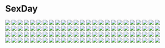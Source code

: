 # SexDay
![](https://konachan.com/image/c8df750f9d39723eb4b38aaca2fea321/Konachan.com%20-%20104297%20game_cg%20steins%3Bgate.jpg)
![](https://konachan.com/image/49dad7e326cc6c3080fc7da919605c23/Konachan.com%20-%2079361%20archbishop%20blonde_hair%20clouds%20ragnarok_online%20staff%20stockings%20zoom_layer.jpg)
![](https://konachan.com/image/4fa852a49e945bf846c21188fcb6dd10/Konachan.com%20-%2064991%20group%20himura_kenshin%20japanese_clothes%20kamiya_kaoru%20male%20myoujin_yahiko%20rurouni_kenshin%20sagara_sanosuke.jpg)
![](https://konachan.com/jpeg/4e3ebf66b2d35a923a529a635ef01dde/Konachan.com%20-%2089837%20bow%20chibi%20cirno%20fairy%20nue_%28artist%29%20touhou%20wings.jpg)
![](https://konachan.com/jpeg/af07065cd52e33d3e258e06dd36c48d9/Konachan.com%20-%20173687%20animal%20blue_eyes%20green_hair%20japanese_clothes%20kochiya_sanae%20long_hair%20miko%20mochizuki_shiina%20navel%20snake%20touhou.jpg)
![](https://konachan.com/image/3bafbea371412877a1b9bd28bc9e81e1/Konachan.com%20-%2040331%20hiiragi_kagami%20lucky_star.jpg)
![](https://konachan.com/jpeg/b6f9390574c3e32239112357a3dc78eb/Konachan.com%20-%20199578%20asami_asami%20ass%20bikini%20black_hair%20cameltoe%20game_cg%20hibiki_works%20himekawa_honami%20long_hair%20pool%20pretty_x_cation_2%20red_eyes%20swimsuit%20water%20wet.jpg)
![](https://konachan.com/image/2f7397cdca2efb46379b06242f76674c/Konachan.com%20-%2070145%20amamoto_fuuka%20close%20ginta%20pink_hair%20school_uniform%20skirt%20sugar%2Bspice_2%20twintails.jpg)
![](https://konachan.com/jpeg/b57ffc156f647dd76a79414f0e259740/Konachan.com%20-%20150335%20aqua_hair%20blonde_hair%20blue_eyes%20blue_hair%20brown_hair%20computer%20dress%20group%20kagamine_len%20kagamine_rin%20kaito%20long_hair%20male%20meiko%20sleeping%20tie%20vocaloid.jpg)
![](https://konachan.com/image/d9b58139f0a8cfe328fe3ad78578542f/Konachan.com%20-%2028128%20alice_parade%20blonde_hair%20blue_eyes%20blush%20breasts%20censored%20game_cg%20hat%20nipples%20nopan%20odoodo_funny%20pussy%20ribbons%20spread_legs%20thighhighs%20unisonshift.jpg)
![](https://konachan.com/jpeg/ee65d00ae7e84dfceb8f2781f2540eb3/Konachan.com%20-%20173186%20book%20brown_hair%20glasses%20headphones%20namacotan%20original%20sleeping.jpg)
![](https://konachan.com/image/df7d722de9027999902db39778b93eee/Konachan.com%20-%20283941%20aqua_eyes%20blush%20breasts%20cum%20gloves%20kuroi_mato%20long_hair%20navel%20necklace%20nipples%20nopan%20penis%20pubic_hair%20pussy%20rogia%20scar%20sex%20twintails%20uncensored.jpg)
![](https://konachan.com/image/698cf32e987d431da2a816e856d95f2f/Konachan.com%20-%20290784%20anonamos%20building%20city%20clouds%20nobody%20original%20scenic%20sky%20sunset%20train%20translation_request.jpg)
![](https://konachan.com/jpeg/d5c0ca184e2874cdd5542121d7bb7232/Konachan.com%20-%20274567%20artoria_pendragon_%28all%29%20blonde_hair%20building%20clouds%20dress%20fate_%28series%29%20fate_stay_night%20grass%20green_eyes%20rimuu%20saber%20short_hair%20sky%20water%20watermark.jpg)
![](https://konachan.com/image/a6634baea01a28b8299d59e756ae12aa/Konachan.com%20-%20283150%20animal_ears%20black_hair%20blue_eyes%20blush%20breasts%20bunny_ears%20bunnygirl%20domotolain%20headband%20long_hair%20nipples%20pantyhose%20tail%20white%20wristwear.jpg)
![](https://konachan.com/image/99a927f4e5bfc7e886460ffd26006ba9/Konachan.com%20-%20209626%20rozen_maiden%20suigintou%20tagme_%28artist%29.jpg)
![](https://konachan.com/jpeg/db9edfa04d75569e5eb52c9acf05c593/Konachan.com%20-%20258107%20arisegawa_arle%20black_hair%20blush%20bow%20breasts%20brown_eyes%20bunnygirl%20censored%20fellatio%20game_cg%20long_hair%20pantyhose%20penis%20sayori%20smile%20tail%20wristwear.jpg)
![](https://konachan.com/image/df352d7a389ff01ae99eb5cc4a89c731/Konachan.com%20-%20150080%20cameltoe%20hatsune_miku%20kurosawa%20miku_append%20vocaloid.jpg)
![](https://konachan.com/image/61cf0dd72efd0048e459d4f22c4d503d/Konachan.com%20-%20103406%20alice_in_wonderland%20alice_%28wonderland%29%20animal_ears%20black_hair%20blonde_hair%20green_eyes%20pajamas%20pink_hair%20sleeping%20ueda_ryou.jpg)
![](https://konachan.com/image/7aef9bb3e823c623f7fb7bd27cfd1962/Konachan.com%20-%20262351%20boots%20brown_hair%20clouds%20demizu_posuka%20dragon%20hoodie%20long_hair%20original%20sky%20watermark.jpg)
![](https://konachan.com/jpeg/5bda2c011343db22926c2b2751f48105/Konachan.com%20-%20306693%20bell%20black_hair%20blush%20bow%20breasts%20catgirl%20gloves%20green_eyes%20long_hair%20mignon%20naked_shirt%20navel%20nipples%20open_shirt%20original%20shirt%20transparent.jpg)
![](https://konachan.com/jpeg/872155fc0dbfc624060cb537521f6a0a/Konachan.com%20-%2094528%20bed%20blonde_hair%20bondage%20breasts%20censored%20game_cg%20green_eyes%20nagumo_misaki%20nipples%20purple_software%20pussy%20pussy_juice%20spread_pussy%20tagme_%28artist%29.jpg)
![](https://konachan.com/jpeg/c342205d867b9a50009040a7ef22fda2/Konachan.com%20-%20115211%20blush%20breasts%20drink%20erect_nipples%20food%20game_cg%20glasses%20green_eyes%20long_hair%20male%20navel%20purple_hair%20shorts%20skyfish%20swimsuit%20tree%20underboob%20waitress.jpg)
![](https://konachan.com/image/a8a1408149e93805c82dde9332cfa6bb/Konachan.com%20-%2092670%20animal_ears%20blush%20breasts%20catgirl%20long_hair%20nipples%20nipple_slip%20pink_eyes%20pink_hair%20tail%20weapon.jpg)
![](https://konachan.com/image/5d458d02d8ac968f0c469c65e3676f44/Konachan.com%20-%20228560%20animal%20cake%20daikichi_%28pixiv13506351%29%20food%20gradient%20green%20original%20rabbit%20signed%20sleeping.jpg)
![](https://konachan.com/jpeg/0a3e05b6584deece72c0c0000ee07fcf/Konachan.com%20-%20278557%20blonde_hair%20blue_eyes%20delphi%20original%20pixiv_fantasia%20short_hair.jpg)
![](https://konachan.com/jpeg/1420853401d7613422d7fc558d44de71/Konachan.com%20-%20270738%20anthropomorphism%20arciealbano%20ass%20blue_eyes%20blue_hair%20blush%20breasts%20gloves%20kantai_collection%20nipples%20nude%20pussy_juice%20sex%20short_hair%20signed.jpg)
![](https://konachan.com/image/ffb5106f1697b03d5ea924d3571cf391/Konachan.com%20-%20220296%20brown_hair%20gloves%20gun%20jay_xu%20original%20red_eyes%20twintails%20weapon.jpg)
![](https://konachan.com/image/79efb27cc955bc088472243b29723c41/Konachan.com%20-%2043294%20no_bra%20nopan%20pussy%20saipaco%20shakugan_no_shana%20shana%20shirt_lift%20spread_legs%20spread_pussy%20uncensored.jpg)
![](https://konachan.com/jpeg/ad4b384a3cdca202c6f6f85e857d7626/Konachan.com%20-%20150114%20blue_hair%20blush%20breast_hold%20fingering%20game_cg%20konohana_kyouko%20long_hair%20masturbation%20panties%20pussy_juice%20school_uniform%20underwear%20yukirin.jpg)
![](https://konachan.com/jpeg/064e1c10b6cb82533d7595e40db6e218/Konachan.com%20-%20285979%20bandage%20breasts%20clouds%20final_gear%20long_hair%20mecha%20navel%20pink_eyes%20sarashi%20sky%20sunset%20tagme_%28artist%29%20underwear%20white_hair%20zero_%28final_gear%29.jpg)
![](https://konachan.com/image/7e60590f90a1c111860d420ceb425320/Konachan.com%20-%20203907%20ffan%20green_eyes%20green_hair%20hatsune_miku%20no_bra%20tattoo%20twintails%20vocaloid%20wings.jpg)
![](https://konachan.com/jpeg/7e8eb537a10d30720e8f253e3cffcb89/Konachan.com%20-%20226360%20breasts%20game_cg%20green_hair%20loli%20long_hair%20murasame_%28senren_banka%29%20muririn%20navel%20nipples%20nude%20purple_eyes%20senren_banka%20yuzusoft.jpg)
![](https://konachan.com/jpeg/75c93fc04c8d27067f55fd7863378781/Konachan.com%20-%20116208%20cloud_strife%20final_fantasy%20final_fantasy_vii%20final_fantasy_vii_advent_children.jpg)
![](https://konachan.com/image/84b3df161304c674807605f287899b18/Konachan.com%20-%2074316%20megurine_luka%20vocaloid.jpg)
![](https://konachan.com/image/6040a5e22d15180771209ad8ebc7c9b4/Konachan.com%20-%20294439%20building%20city%20clouds%20dmm%20nobody%20original%20scenic%20shiki_makoto%20sky%20stairs%20torii%20water%20waterfall.jpg)
![](https://konachan.com/image/d2b2888ac5aee10c3ce4f5b1b29e33d1/Konachan.com%20-%2023995%20jigoku_shoujo.jpg)
![](https://konachan.com/image/4d6bead00b642957838f64d30b4decef/Konachan.com%20-%20265252%20blue_eyes%20braids%20building%20clouds%20dark%20doll%20dress%20flowers%20goth-loli%20inika%20landscape%20long_hair%20moon%20night%20original%20scenic%20sky%20watermark%20white_hair.jpg)
![](https://konachan.com/image/b7cdef5eb5eac7b16ccb3e97a69759e6/Konachan.com%20-%2017318%20hiiragi_kagami%20hiiragi_tsukasa%20japanese_clothes%20lucky_star%20miko%20twins.jpg)
![](https://konachan.com/image/261028deeb1171625efa42454c281321/Konachan.com%20-%20232026%20armor%20brown_eyes%20brown_hair%20league_of_legends%20leona_%28league_of_legends%29%20liang_xing%20long_hair%20realistic%20sword%20watermark%20weapon.jpg)
![](https://konachan.com/image/b119a34389895fd32d66c46b3d6a9088/Konachan.com%20-%20107486%20bikini_top%20building%20city%20headphones%20izumi_sai%20landscape%20original%20scenic%20short_hair%20thighhighs.jpg)
![](https://konachan.com/jpeg/cc228b3c1d5dbcb148defdcd27390f50/Konachan.com%20-%20188305%20atelier_shallie%3Aalchemists_of_the_dusk_sea%20game_cg%20kortes%20shallistera%20teokhuga.jpg)
![](https://konachan.com/jpeg/6bd0776a7060dd15118ebdbce3e3c860/Konachan.com%20-%20190577%20barefoot%20blazblue%20blonde_hair%20elbow_gloves%20flat_chest%20gloves%20long_hair%20navel%20night%20rachel_alucard%20red_eyes%20thighhighs%20toraishi_666.jpg)
![](https://konachan.com/image/debc0ee8e4e5fd34aef11b7d9da5812d/Konachan.com%20-%2017787%20dreamsoft%20tsurugi_hagane.jpg)
![](https://konachan.com/image/827e364314d2da91707c59a02ddee544/Konachan.com%20-%2059511%20black_rock_shooter%20chain%20kuroi_mato.jpg)
![](https://konachan.com/image/f2007be3fcc8174a5b14b7332520574f/Konachan.com%20-%2075006%205_nenme_no_houkago%20black_hair%20blush%20kantoku%20purple_eyes%20tie%20white.jpg)
![](https://konachan.com/image/6147d36015d4e2ef0a78acb929232f3a/Konachan.com%20-%20206940%20aqua_eyes%20bow%20candy%20ceru%20green_hair%20hatsune_miku%20japanese_clothes%20kimono%20long_hair%20ribbons%20vocaloid.jpg)
![](https://konachan.com/image/c9b910a8b665a16171fc6051f4a590f2/Konachan.com%20-%2045009%20cui_yifei%20gun%20muv-luv%20muv-luv_alternative%20underwear%20weapon.jpg)
![](https://konachan.com/image/8f2bfca44f0a384a036b4ad89d7803b3/Konachan.com%20-%20296574%20blush%20game_console%20gesoking06%20gray_hair%20long_hair%20open_shirt%20original%20yellow_eyes.jpg)
![](https://konachan.com/image/671ef53fc6ffd766e0cd62ef0a66ca97/Konachan.com%20-%2063985%20blonde_hair%20favorite%20game_cg%20hisakaki_kosame%20hoshizora_no_memoria%20long_hair%20shida_kazuhiro.jpg)
![](https://konachan.com/jpeg/b74680c775b80dcb4142760e366540ab/Konachan.com%20-%20155525%20barefoot%20inugamihime_no_shimobe%20long_hair%20mask%20monochrome.jpg)
![](https://konachan.com/image/0d18c69eef5e896e7e641151030e3c23/Konachan.com%20-%20233913%20fate_grand_order%20fate_%28series%29%20marumoru%20mash_kyrielight.jpg)
![](https://konachan.com/jpeg/d6c54799092bbbeaae1bdf09b4001ed8/Konachan.com%20-%20131201%20black_eyes%20black_hair%20japanese_clothes%20kisugi_akira%20long_hair%20miko%20original%20paper%20scan.jpg)
![](https://konachan.com/image/02a323c531662aa094c3d44c5b3c9f0d/Konachan.com%20-%20181683%20brown_hair%20fan%20flowers%20food%20fruit%20japanese_clothes%20original%20scenic%20studio_outline%20summer%20watermelon%20yukata.jpg)
![](https://konachan.com/image/3c3cd46e84d8032a8f88f99288b3c820/Konachan.com%20-%20235853%20aircraft%20braids%20building%20city%20clouds%20darkmuleth%20long_hair%20male%20military%20night%20pantyhose%20purple_hair%20rain%20red_eyes%20signed%20sky%20water%20weapon.jpg)
![](https://konachan.com/image/d15e6a7d86939baae131ce08d0c36a3a/Konachan.com%20-%20275679%20animal%20bell%20blonde_hair%20blush%20cat%20fantasy_earth_zero%20gloves%20hat%20ryouku%20scarf%20short_hair%20snow%20staff%20witch%20witch_hat%20yellow_eyes.jpg)
![](https://konachan.com/image/206248f30b6b4d97a210c8d5bda07290/Konachan.com%20-%20305581%20blue_eyes%20blue_hair%20breasts%20cleavage%20clouds%20drink%20grass%20green_eyes%20gun%20logo%20long_hair%20miko%20ponytail%20short_hair%20shorts%20skirt%20sky%20thighhighs%20tree%20weapon.jpg)
![](https://konachan.com/image/35c762dcd2f8ce28ca0321d21a4ba105/Konachan.com%20-%2078995%20clouds%20flowers%20japanese_clothes%20long_hair%20moon%20original%20petals%20red_eyes%20thighhighs%20yukata%20zettai_ryouiki.jpg)
![](https://konachan.com/image/d05f390ccac5dc7c12a91fbca84cbaf1/Konachan.com%20-%2025867%20artoria_pendragon_%28all%29%20fate_%28series%29%20fate_stay_night%20saber%20sword%20weapon.jpeg)
![](https://konachan.com/image/dfd212c5ac1e902ae0fd5a700acf0daa/Konachan.com%20-%2029262%20littlewitch%20oyari_ashito.jpg)
![](https://konachan.com/jpeg/d7f1989aa38de8d9a9eae059dde09c05/Konachan.com%20-%20178226%20blue_hair%20blush%20bow%20brown_eyes%20elbow_gloves%20flowers%20fujibayashi_misao%20game_cg%20gloves%20hook%20melty_moment%20takayaki%20wedding_attire.jpg)
![](https://konachan.com/jpeg/5158d0d33e8aed95aeaa84a6f116a004/Konachan.com%20-%20208307%20azuma04%20blood%20dangan-ronpa%20dangan-ronpa_2%20komaeda_nagito.jpg)
![](https://konachan.com/jpeg/0c37df1142173484416312e605e6125e/Konachan.com%20-%20195453%20autumn%20breasts%20dog_days%20doggirl%20flat_chest%20long_hair%20megami%20nude%20onsen%20orange_eyes%20pink_hair%20purple_eyes%20scan%20short_hair%20tail%20towel%20tree%20water.jpg)
![](https://konachan.com/image/d029357e628a33df1dade8393c84039d/Konachan.com%20-%2038043%20cait_sith%20final_fantasy%20final_fantasy_vii.jpg)
![](https://konachan.com/image/b9c0cccccd9b609b7a625e0184cd51c3/Konachan.com%20-%2063663%20favorite%20game_cg%20hisakaki_komomo%20hoshizora_no_memoria%20tagme.jpg)
![](https://konachan.com/image/280cc78ac18b0a55cc55b73fb3974c82/Konachan.com%20-%20258293%20barefoot%20bell%20bra%20breasts%20brown_hair%20christmas%20fate_%28series%29%20long_hair%20marchtl7%20panties%20red_eyes%20ribbons%20socks%20tohsaka_rin%20twintails%20underwear.jpg)
![](https://konachan.com/jpeg/c30799573d18b8a6f7c920b48890b66b/Konachan.com%20-%20205639%20ass%20beach%20bikini%20dark_skin%20dragon_quest%20game_cg%20headdress%20manya%20purple_eyes%20purple_hair%20splush_wave%20swimsuit%20topless.jpg)
![](https://konachan.com/jpeg/6d66a7c20aef0c8ea25bf485bf3d34c2/Konachan.com%20-%2051098%20blue%20close%20k-on%21%20nakano_azusa%20vector.jpg)
![](https://konachan.com/image/edba0ae3515095930d96f1b1e2911536/Konachan.com%20-%20261607%202girls%20ball%20blue_eyes%20breasts%20brown_hair%20choker%20cleavage%20demon%20doll%20headdress%20horns%20logo%20loli%20onmyouji%20short_hair%20stockings%20tattoo%20white_hair.jpg)
![](https://konachan.com/jpeg/d06af97f644c356a11a3f7ef470c1db8/Konachan.com%20-%20152877%20blush%20brown_eyes%20brown_hair%20flat_chest%20gradient%20long_hair%20ookami_ryouko%20ookami-san_to_shichinin_no_nakama-tachi%20shirosame%20swimsuit.jpg)
![](https://konachan.com/image/0f1498802c1034b687dbf5f6c44b6e48/Konachan.com%20-%2053487%20innocent_grey%20kara_no_shoujo%20kuchiki_touko%20nopan%20open_shirt.jpg)
![](https://konachan.com/jpeg/80ca42debbf0e58f9cf76b3110138867/Konachan.com%20-%20132080%202girls%20animal%20animal_ears%20blonde_hair%20frog%20green_hair%20long_hair%20miko%20mousegirl%20nazrin%20panties%20ribbons%20short_hair%20skirt%20touhou%20underwear%20white.jpg)
![](https://konachan.com/image/d946b18715fc08ab13ab69aab687173e/Konachan.com%20-%2027073%20blue_hair%20clannad%20ichinose_kotomi%20instrument%20key%20logo%20long_hair%20purple_eyes%20school_uniform%20violin%20zoom_layer.jpg)
![](https://konachan.com/jpeg/b4d8e3529632761cf894af3c5ab2c17c/Konachan.com%20-%20211514%20anthropomorphism%20ass%20blush%20brown_eyes%20brown_hair%20candy%20d-style_wed%20game_console%20kantai_collection%20lollipop%20sendai_%28kancolle%29%20shorts%20wink.jpg)
![](https://konachan.com/jpeg/5c78d8b73fdfcd82e75fdee47655ab0c/Konachan.com%20-%20275873%20aliasing%20anthropomorphism%20azur_lane%20bow%20christmas%20dress%20drink%20karinto_yamada%20loli%20long_hair%20red_eyes%20santa_costume%20white%20white_hair.jpg)
![](https://konachan.com/jpeg/a76f62e6514ebf946c3870de677c573f/Konachan.com%20-%20224784%20amakano%20amakano_%7Esecond_season%7E%20azarashi_soft%20crying%20game_cg%20microphone%20pantyhose%20piromizu%20suzurikawa_euphrasie_ruika%20tears.jpg)
![](https://konachan.com/image/507f4643e6f0a483149ff29736706d0b/Konachan.com%20-%2064400%20aqua_eyes%20ga-rei_zero%20isayama_yomi%20monochrome%20white_hair.jpg)
![](https://konachan.com/jpeg/ab36b7c78764a299cc496bde22b336d9/Konachan.com%20-%2057010%20hinanawi_tenshi%20ibuki_suika%20komeiji_koishi%20monochrome%20moriya_suwako%20reiuji_utsuho%20remilia_scarlet%20rope%20t-ray%20touhou%20yakumo_yukari%20yasaka_kanako.jpg)
![](https://konachan.com/image/cdc6dba0c612d205bbafc720ea00ed58/Konachan.com%20-%20166963%20barefoot%20blonde_hair%20long_hair%20original%20school_uniform%20skirt%20smoking%20teiuyou%20yellow_eyes.jpg)
![](https://konachan.com/image/0968a54d00549319f9aba38d45fa8669/Konachan.com%20-%20167036%20asaka_%28asa_net21%29%20dress%20hat%20lolita_fashion%20nana_asta_deviluke%20pink_hair%20purple_eyes%20ribbons%20short_hair%20tail%20to_love_ru%20twintails%20wink.jpg)
![](https://konachan.com/image/fd28f4bd3dc031828a0c60a9369a30e9/Konachan.com%20-%20129662%20ahri_%28league_of_legends%29%20animal_ears%20breasts%20cleavage%20kure_masahiro%20league_of_legends%20long_hair%20nipple_slip%20nopan%20tail%20yellow_eyes.jpg)
![](https://konachan.com/image/1d84ef465c93b5fab947b12152dade02/Konachan.com%20-%20266030%20blush%20bow%20braids%20breasts%20cake%20chain%20cleavage%20collar%20crown%20drink%20fang%20fire%20flowers%20food%20gloves%20group%20hat%20headband%20loli%20ponytail%20rose%20silver15%20tears.jpg)
![](https://konachan.com/jpeg/b5b9b13d27e480fd3d06006879b19888/Konachan.com%20-%20263422%20apron%20ass%20breasts%20erect_nipples%20food%20fruit%20highschool_dxd%20himejima_akeno%20knife%20long_hair%20naked_apron%20ponytail%20purple_eyes%20sideboob%20strawberry%20white.jpg)
![](https://konachan.com/jpeg/896bf4f54c1532d671aba2e27e096f29/Konachan.com%20-%2097792%20animal_ears%20hat%20hijiri-ssh%20inubashiri_momiji%20tail%20thighhighs%20touhou%20white_hair%20wolfgirl.jpg)
![](https://konachan.com/jpeg/1889eb1fc28036552adf083bb2725cb9/Konachan.com%20-%20138787%20astraythem%20game_cg%20ginta%20gothic%20nagi_kuurin%20purple_hair%20rain%20umbrella%20water.jpg)
![](https://konachan.com/image/078d0720cbae15fc7060cfc877d653be/Konachan.com%20-%20282976%20breasts%20chinese_dress%20cleavage%20flowers%20garter_belt%20gloves%20long_hair%20original%20petals%20pink_hair%20ponytail%20purple_eyes%20ribbons%20sousouman%20thighhighs%20wet.jpg)
![](https://konachan.com/image/642475010189b1029da35b41a1d3948e/Konachan.com%20-%20301222%20anthropomorphism%20azur_lane%20bed%20denfunsan%20loli%20panties%20pink_hair%20purple_eyes%20ribbons%20saratoga_%28azur_lane%29%20striped_panties%20twintails%20underwear.jpg)
![](https://konachan.com/image/2244e56a325d9fad86f2182561f2bf3e/Konachan.com%20-%2078204%20brown_eyes%20brown_hair%20kawata_hisashi%20long_hair%20ogata_rina%20ribbons%20uniform%20white_album.jpg)
![](https://konachan.com/image/8c81459a4fdb7aa5a6da48dec74d5ef3/Konachan.com%20-%20272035%20aliasing%20bandage%20bicine%20cape%20close%20hoodie%20hugtto_precure%20mitsuhashitaeko%20orange_eyes%20precure%20short_hair%20signed%20sketch%20white_hair.jpg)
![](https://konachan.com/jpeg/59802de90d874ddfdf6dced4d332f897/Konachan.com%20-%20272469%20aqua_eyes%20aqua_hair%20choker%20hat%20hatsune_miku%20headphones%20long_hair%20lpip%20third-party_edit%20twintails%20vocaloid%20white.jpg)
![](https://konachan.com/image/f5da9f98f40cb33cd958f199ab27beb4/Konachan.com%20-%20158461%20building%20clouds%20grass%20karakasa_harubaru%20nobody%20original%20scenic%20tree.jpg)
![](https://konachan.com/jpeg/7cb16732cbb983f5e267d7d3f67720cc/Konachan.com%20-%20142156%20animal%20bird%20blue_hair%20blush%20hat%20hinanawi_tenshi%20long_hair%20red_eyes%20scenic%20soramuko%20touhou.jpg)
![](https://konachan.com/image/d555ab124dc0cad677ff7b153ad9dd36/Konachan.com%20-%20147856%20angel_koman%20bikini_top%20blonde_hair%20blue_eyes%20breasts%20cleavage%20close%20hat%20jpeg_artifacts%20long_hair%20original.jpg)
![](https://konachan.com/image/3f8e4a837f76ab2e66e0790846120941/Konachan.com%20-%2026303%20all_male%20alphonse_elric%20animal%20armor%20bird%20blonde_hair%20boots%20braids%20cross%20edward_elric%20grass%20magic%20male%20moon%20orange_eyes%20ponytail%20watermark.jpg)
![](https://konachan.com/image/8c8b407ad4b8b9b7eac781206810a4d9/Konachan.com%20-%20257268%20anthropomorphism%20arare_%28kancolle%29%20christmas%20group%20kagerou_%28kancolle%29%20kantai_collection%20kasumi_%28kancolle%29%20shiranui_%28kancolle%29%20tagme_%28artist%29.jpg)
![](https://konachan.com/jpeg/103f96f0fd66122d0510d3c8726ba476/Konachan.com%20-%20167903%20blush%20breasts%20censored%20cum%20fellatio%20game_cg%20katsuragi_ria%20long_hair%20marmalade%20naruse_hirofumi%20paizuri%20pajamas%20penis%20purple_eyes%20red_hair%20wet.jpg)
![](https://konachan.com/image/075d98e0d1566d825f9a854ddd21857d/Konachan.com%20-%20204443%20ass%20black_hair%20blue_eyes%20breasts%20brown_hair%20cropped%20group%20hino_rei%20long_hair%20nipples%20nude%20ponytail%20pussy%20sawwei005%20short_hair%20twintails%20uncensored.jpg)
![](https://konachan.com/image/75a8b74201ef8391a25c6e67270f6f55/Konachan.com%20-%20117006%20animal_ears%20anya_alstreim%20bunny_ears%20bunnygirl%20cc%20code_geass%20milly_ashford%20panties%20parody%20tabata_hisayuki%20tail%20thighhighs%20underboob%20underwear.jpg)
![](https://konachan.com/image/3088859d52dde9e89753738228ffabc5/Konachan.com%20-%20190820%20breasts%20brown_hair%20erondo%20game_cg%20headband%20honjou_masato%20koinaka%20maid%20nipples%20nonohara_mio%20pussy%20spread_legs%20spread_pussy%20uncensored.jpg)
![](https://konachan.com/image/e4d8de09e3e00e48fb9c1c41ee31fa73/Konachan.com%20-%20291369%20akagi_%28azur_lane%29%20animal_ears%20anthropomorphism%20autumn%20azur_lane%20breasts%20cleavage%20drink%20food%20foxgirl%20kaga_%28azur_lane%29%20koflif%20multiple_tails%20tail%20tree.jpg)
